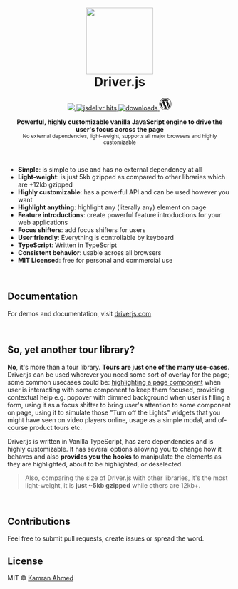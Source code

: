 <h1 align="center"><img height="150" src="https://driverjs.com/driver.svg" /><br> Driver.js</h1>

<p align="center">
  <a href="https://github.com/kamranahmedse/driver.js/blob/master/license">
    <img src="https://img.shields.io/badge/License-MIT-yellow.svg" />
  </a>
  <a href="https://www.jsdelivr.com/package/npm/driver.js">
    <img src="https://data.jsdelivr.com/v1/package/npm/driver.js/badge?style=rounded" alt="jsdelivr hits" />
  </a>
  <a href="https://npmjs.org/package/driver.js">
    <img src="https://img.shields.io/npm/dm/driver.js" alt="downloads" />
  </a>
  <a href="https://wordpress.org/plugins/interactive-tour-builder/">
    <svg xmlns="http://www.w3.org/2000/svg" role="img" width="28" height="28" viewBox="0 0 28 28">
	<title>WordPress.org</title>
	<path fill="currentColor" d="M13.6052 0.923525C16.1432 0.923525 18.6137 1.67953 20.7062 3.09703C22.7447 4.47403 24.3512 6.41803 25.3097 8.68603C26.9837 12.6415 26.5382 17.164 24.1352 20.7145C22.7582 22.753 20.8142 24.3595 18.5462 25.318C14.5907 26.992 10.0682 26.5465 6.51772 24.1435C4.47922 22.7665 2.87272 20.8225 1.91422 18.5545C0.240225 14.599 0.685725 10.0765 3.08872 6.52603C4.46572 4.48753 6.40973 2.88103 8.67772 1.92253C10.2302 1.26103 11.9177 0.923525 13.6052 0.923525ZM13.6052 0.113525C6.15322 0.113525 0.105225 6.16153 0.105225 13.6135C0.105225 21.0655 6.15322 27.1135 13.6052 27.1135C21.0572 27.1135 27.1052 21.0655 27.1052 13.6135C27.1052 6.16153 21.0572 0.113525 13.6052 0.113525Z"></path>
	<path fill="currentColor" d="M2.36011 13.6133C2.36011 17.9198 4.81711 21.8618 8.70511 23.7383L3.33211 9.03684C2.68411 10.4813 2.36011 12.0338 2.36011 13.6133ZM21.2061 13.0463C21.2061 11.6558 20.7066 10.6973 20.2746 9.94134C19.8426 9.18534 19.1676 8.22684 19.1676 7.30884C19.1676 6.39084 19.9506 5.31084 21.0576 5.31084H21.2061C16.6296 1.11234 9.51511 1.42284 5.31661 6.01284C4.91161 6.45834 4.53361 6.93084 4.20961 7.43034H4.93861C6.11311 7.43034 7.93561 7.28184 7.93561 7.28184C8.54311 7.24134 8.61061 8.13234 8.00311 8.21334C8.00311 8.21334 7.39561 8.28084 6.72061 8.32134L10.8111 20.5118L13.2681 13.1273L11.5131 8.32134C10.9056 8.28084 10.3386 8.21334 10.3386 8.21334C9.73111 8.17284 9.79861 7.25484 10.4061 7.28184C10.4061 7.28184 12.2691 7.43034 13.3626 7.43034C14.4561 7.43034 16.3596 7.28184 16.3596 7.28184C16.9671 7.24134 17.0346 8.13234 16.4271 8.21334C16.4271 8.21334 15.8196 8.28084 15.1446 8.32134L19.2081 20.4173L20.3691 16.7453C20.8821 15.1388 21.1926 14.0048 21.1926 13.0328L21.2061 13.0463ZM13.7946 14.5853L10.4196 24.3998C12.6876 25.0613 15.1041 25.0073 17.3316 24.2243L17.2506 24.0758L13.7946 14.5853ZM23.4741 8.21334C23.5281 8.59134 23.5551 8.98284 23.5551 9.37434C23.5551 10.5218 23.3391 11.8043 22.7046 13.3973L19.2621 23.3333C24.5271 20.2688 26.4036 13.5593 23.4741 8.21334Z"></path>
</svg>
  </a>
</p>

<p align="center">
  <b>Powerful, highly customizable vanilla JavaScript engine to drive the user's focus across the page</b></br>
  <sub>No external dependencies, light-weight, supports all major browsers and highly customizable </sub><br>
</p>

<br />

- **Simple**: is simple to use and has no external dependency at all
- **Light-weight**: is just 5kb gzipped as compared to other libraries which are +12kb gzipped
- **Highly customizable**: has a powerful API and can be used however you want
- **Highlight anything**: highlight any (literally any) element on page
- **Feature introductions**: create powerful feature introductions for your web applications
- **Focus shifters**: add focus shifters for users
- **User friendly**: Everything is controllable by keyboard
- **TypeScript**: Written in TypeScript
- **Consistent behavior**: usable across all browsers
- **MIT Licensed**: free for personal and commercial use

<br />

## Documentation

For demos and documentation, visit [driverjs.com](https://driverjs.com)

<br />

## So, yet another tour library?

**No**, it's more than a tour library. **Tours are just one of the many use-cases**. Driver.js can be used wherever you need some sort of overlay for the page; some common usecases could be: [highlighting a page component](https://i.imgur.com/TS0LSK9.png) when user is interacting with some component to keep them focused, providing contextual help e.g. popover with dimmed background when user is filling a form, using it as a focus shifter to bring user's attention to some component on page, using it to simulate those "Turn off the Lights" widgets that you might have seen on video players online, usage as a simple modal, and of-course product tours etc.

Driver.js is written in Vanilla TypeScript, has zero dependencies and is highly customizable. It has several options allowing you to change how it behaves and also **provides you the hooks** to manipulate the elements as they are highlighted, about to be highlighted, or deselected.

> Also, comparing the size of Driver.js with other libraries, it's the most light-weight, it is **just ~5kb gzipped** while others are 12kb+.

<br>

## Contributions

Feel free to submit pull requests, create issues or spread the word.

## License

MIT &copy; [Kamran Ahmed](https://twitter.com/kamrify)
